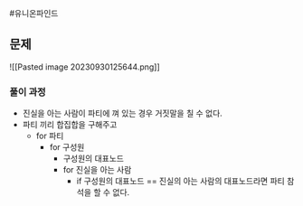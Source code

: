 #유니온파인드 
## 문제
![[Pasted image 20230930125644.png]]
### 풀이 과정
- 진실을 아는 사람이 파티에 껴 있는 경우 거짓말을 칠 수 없다.
- 파티 끼리 합집합을 구해주고 
	- for 파티
		- for 구성원
			- 구성원의 대표노드 
			- for 진실을 아는 사람
				- if 구성원의 대표노드 == 진실의 아는 사람의 대표노드라면 파티 참석을 할 수 없다.
